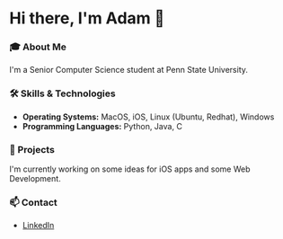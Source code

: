 # Hi there, I'm Adam 👋

### 🎓 About Me
I'm a Senior Computer Science student at Penn State University.

### 🛠️ Skills & Technologies
- **Operating Systems:** MacOS, iOS, Linux (Ubuntu, Redhat), Windows
- **Programming Languages:** Python, Java, C

### 🚀 Projects
I'm currently working on some ideas for iOS apps and some Web Development.

### 📫 Contact
- [LinkedIn](https://www.linkedin.com/in/adam-mason-935a9b236/)



